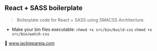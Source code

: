 ## React + SASS boilerplate
> Boilerplate code for React + SASS using SMACSS Architecture.

- Make your bin files executable:
 `chmod +x src/bin/build-css`
 `chmod +x src/bin/watch-css`

:pushpin: www.jackiepareja.com